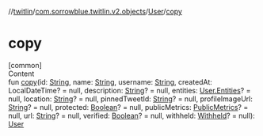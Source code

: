 //[twitlin](../../index.md)/[com.sorrowblue.twitlin.v2.objects](../index.md)/[User](index.md)/[copy](copy.md)



# copy  
[common]  
Content  
fun [copy](copy.md)(id: [String](https://kotlinlang.org/api/latest/jvm/stdlib/kotlin/-string/index.html), name: [String](https://kotlinlang.org/api/latest/jvm/stdlib/kotlin/-string/index.html), username: [String](https://kotlinlang.org/api/latest/jvm/stdlib/kotlin/-string/index.html), createdAt: LocalDateTime? = null, description: [String](https://kotlinlang.org/api/latest/jvm/stdlib/kotlin/-string/index.html)? = null, entities: [User.Entities](-entities/index.md)? = null, location: [String](https://kotlinlang.org/api/latest/jvm/stdlib/kotlin/-string/index.html)? = null, pinnedTweetId: [String](https://kotlinlang.org/api/latest/jvm/stdlib/kotlin/-string/index.html)? = null, profileImageUrl: [String](https://kotlinlang.org/api/latest/jvm/stdlib/kotlin/-string/index.html)? = null, protected: [Boolean](https://kotlinlang.org/api/latest/jvm/stdlib/kotlin/-boolean/index.html)? = null, publicMetrics: [PublicMetrics](../-public-metrics/index.md)? = null, url: [String](https://kotlinlang.org/api/latest/jvm/stdlib/kotlin/-string/index.html)? = null, verified: [Boolean](https://kotlinlang.org/api/latest/jvm/stdlib/kotlin/-boolean/index.html)? = null, withheld: [Withheld](../-withheld/index.md)? = null): [User](index.md)  




